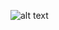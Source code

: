 ![alt text](https://upload.wikimedia.org/wikipedia/commons/thumb/7/75/Proxy_pattern_diagram.svg/1920px-Proxy_pattern_diagram.svg.png)
